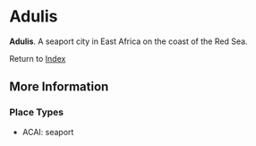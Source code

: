 # Adulis
**Adulis**. 
A seaport city in East Africa on the coast of the Red Sea. 








Return to [Index](00-Index.md)

## More Information

### Place Types

* ACAI: seaport




